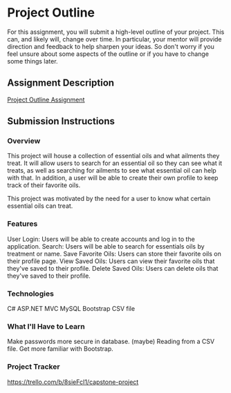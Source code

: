 # Project Outline
For this assignment, you will submit a high-level outline of your project. This can, and likely will, change over time. In particular, your mentor will provide direction and feedback to help sharpen your ideas. So don't worry if you feel unsure about some aspects of the outline or if you have to change some things later.

## Assignment Description
[Project Outline Assignment](https://education.launchcode.org/liftoff/modules/assignments/project-outline)

## Submission Instructions

### Overview
This project will house a collection of essential oils and what ailments they treat. It will allow users to search for an essential oil so they can see what it treats, as well as searching for ailments to see what essential oil can help with that. In addition, a user will be able to create their own profile to keep track of their favorite oils.

This project was motivated by the need for a user to know what certain essential oils can treat.

### Features
User Login: Users will be able to create accounts and log in to the application.
Search: Users will be able to search for essentials oils by treatment or name.
Save Favorite Oils: Users can store their favorite oils on their profile page.
View Saved Oils: Users can view their favorite oils that they've saved to their profile.
Delete Saved Oils: Users can delete oils that they've saved to their profile.


### Technologies
C# ASP.NET MVC
MySQL
Bootstrap
CSV file


### What I'll Have to Learn
Make passwords more secure in database. (maybe)
Reading from a CSV file.
Get more familiar with Bootstrap.


### Project Tracker
https://trello.com/b/8sieFcI1/capstone-project
